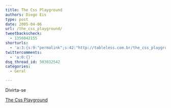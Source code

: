 ```yaml
---
title: The Css Playground
authors: Diego Eis
type: post
date: 2005-04-06
url: /the_css_playground/
tweetbackscheck:
  - 1356042155
shorturls:
  - 'a:3:{s:9:"permalink";s:42:"http://tableless.com.br/the_css_playground";s:7:"tinyurl";s:26:"http://tinyurl.com/3p35jca";s:4:"isgd";s:19:"http://is.gd/yEpwHj";}'
twittercomments:
  - 'a:0:{}'
dsq_thread_id: 503032542
categories:
  - Geral

---
```

Divirta-se
              
[The Css Playground][1]

 [1]: http://www.stunicholls.myby.co.uk/index.html